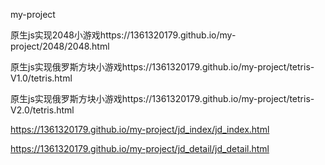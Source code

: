 my-project

原生js实现2048小游戏https://1361320179.github.io/my-project/2048/2048.html 

原生js实现俄罗斯方块小游戏https://1361320179.github.io/my-project/tetris-V1.0/tetris.html

原生js实现俄罗斯方块小游戏https://1361320179.github.io/my-project/tetris-V2.0/tetris.html

https://1361320179.github.io/my-project/jd_index/jd_index.html

https://1361320179.github.io/my-project/jd_detail/jd_detail.html


